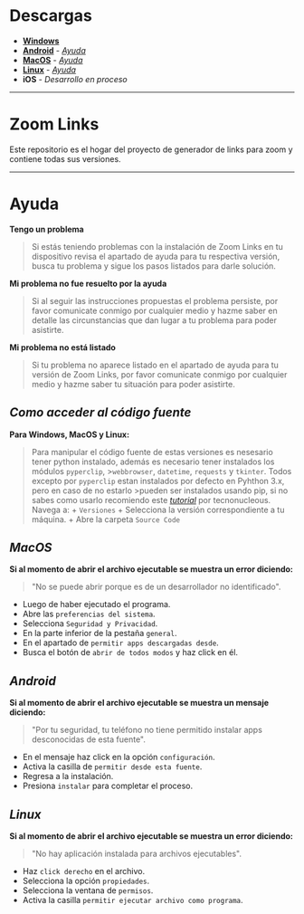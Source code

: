 # Descargas
* [**Windows**](https://github.com/shernandezz/zoom-links/raw/master/Versions/Windows/ZL%20Windows%20Installer.exe)
* [**Android**](https://github.com/shernandezz/zoom-links/raw/master/Versions/Android/ZL%20andriod.apk) - [_Ayuda_](#android)
* [**MacOS**](https://github.com/shernandezz/zoom-links/raw/master/Versions/MacOS/Zoom%20Links.app.zip) - [_Ayuda_](#macos)
* [**Linux**](https://github.com/shernandezz/zoom-links/raw/master/Versions/Linux/Zoom%20Links) - [_Ayuda_](#linux)
* **iOS** - _Desarrollo en proceso_

***

# Zoom Links
Este repositorio es el hogar del proyecto de generador de links para zoom y contiene todas sus versiones.

***

# Ayuda
**Tengo un problema**
>Si estás teniendo problemas con la instalación de Zoom Links en tu dispositivo revisa el apartado de ayuda para tu respectiva versión, busca tu problema y sigue los pasos listados para darle solución.

**Mi problema no fue resuelto por la ayuda**
>Si al seguir las instrucciones propuestas el problema persiste, por favor comunicate conmigo por cualquier medio y hazme saber en detalle las circunstancias que dan lugar a tu problema para poder asistirte.

**Mi problema no está listado**
>Si tu problema no aparece listado en el apartado de ayuda para tu versión de Zoom Links, por favor comunicate conmigo por cualquier medio y hazme saber tu situación para poder asistirte.

## _Como acceder al código fuente_
**Para Windows, MacOS y Linux:**
>Para manipular el código fuente de estas versiones es nesesario tener python instalado, además es necesario tener instalados los módulos `pyperclip`, >`webbrowser`, `datetime`, `requests` y `tkinter`. Todos excepto por `pyperclip` estan instalados por defecto en Pyhthon 3.x, pero en caso de no estarlo >pueden ser instalados usando pip, si no sabes como usarlo recomiendo este [_tutorial_](https://tecnonucleous.com/2018/01/28/>como-instalar-pip-para-python-en-windows-mac-y-linux/) por tecnonucleous.
Navega a:
    + `Versiones`
    + Selecciona la versión correspondiente a tu máquina.
    + Abre la carpeta `Source Code`



## _MacOS_
**Si al momento de abrir el archivo ejecutable se muestra un error diciendo:**
> "No se puede abrir porque es de un desarrollador no identificado".

+ Luego de haber ejecutado el programa.
+ Abre las `preferencias del sistema`.
+ Selecciona `Seguridad y Privacidad`.
+ En la parte inferior de la pestaña `general`.
+ En el apartado de `permitir apps descargadas desde`.
+ Busca el botón de `abrir de todos modos` y haz click en él.

## _Android_
**Si al momento de abrir el archivo ejecutable se muestra un mensaje diciendo:**
> "Por tu seguridad, tu teléfono no tiene permitido instalar apps desconocidas de esta fuente".

+ En el mensaje haz click en la opción `configuración`.
+ Activa la casilla de `permitir desde esta fuente`.
+ Regresa a la instalación.
+ Presiona `instalar` para completar el proceso.

## _Linux_
**Si al momento de abrir el archivo ejecutable se muestra un error diciendo:**
> "No hay aplicación instalada para archivos ejecutables".

+ Haz `click derecho` en el archivo.
+ Selecciona la opción `propiedades`.
+ Selecciona la ventana de `permisos`.
+ Activa la casilla `permitir ejecutar archivo como programa`.